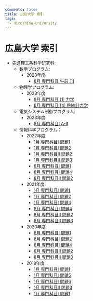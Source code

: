 ```yaml
---
comments: false
title: 広島大学 索引
tags:
  - Hiroshima-University
---
```

# 広島大学 索引

- 先進理工系科学研究科:
    - 数学プログラム:
        - 2023年度:
            - [8月 専門科目 午前 \[1\]](ASE/math_202208_senmon_gozen_1.md)
    - 物理学プログラム:
        - 2023年度:
            - [8月 専門科目 \[1\] 力学](ASE/phys_202208_senmon_1.md)
            - [8月 専門科目 \[4\] 熱統計力学](ASE/phys_202208_senmon_4.md)
    - 電気システム制御プログラム:
        - 2023年度:
            - [8月 専門科目I A-3](ASE/esce_202208_senmon1_A_3.md)
    - 情報科学プログラム：
        - 2022年度:
            - [1月 専門科目I 問題1](ASE/is_202201_senmon_I_1.md)
            - [1月 専門科目I 問題2](ASE/is_202201_senmon_I_2.md)
            - [1月 専門科目II 問題2](ASE/is_202201_senmon_II_2.md)
            - [1月 専門科目II 問題3](ASE/is_202201_senmon_II_3.md)
            - [8月 専門科目I 問題1](ASE/is_202108_senmon_I_1.md)
            - [8月 専門科目I 問題4](ASE/is_202108_senmon_I_4.md)
            - [8月 専門科目II 問題2](ASE/is_202108_senmon_II_2.md)
        - 2021年度:
            - [1月 専門科目I 問題1](ASE/is_202101_senmon_I_1.md)
            - [1月 専門科目I 問題2](ASE/is_202101_senmon_I_2.md)
            - [1月 専門科目I 問題4](ASE/is_202101_senmon_I_4.md)
            - [8月 専門科目I 問題4](ASE/is_202008_senmon_I_4.md)
            - [8月 専門科目II 問題2](ASE/is_202008_senmon_II_2.md)
            - [8月 専門科目II 問題3](ASE/is_202008_senmon_II_3.md)
        - 2020年度:
            - [8月 専門科目I 問題1](ASE/is_201908_senmon_I_1.md)
            - [8月 専門科目I 問題2](ASE/is_201908_senmon_I_2.md)
            - [8月 専門科目I 問題4](ASE/is_201908_senmon_I_4.md)
            - [8月 専門科目II 問題2](ASE/is_201908_senmon_II_2.md)
            - [8月 専門科目II 問題3](ASE/is_201908_senmon_II_3.md)
        - 2018年度:
            - [1月 専門科目I 問題1](ASE/is_201801_senmon_I_1.md)
            - [1月 専門科目I 問題5](ASE/is_201801_senmon_I_5.md)
            - [1月 専門科目I 問題6](ASE/is_201801_senmon_I_6.md)
            - [1月 専門科目II 問題3](ASE/is_201801_senmon_II_3.md)
            - [1月 専門科目I 問題1](ASE/is_201708_senmon_I_1.md)